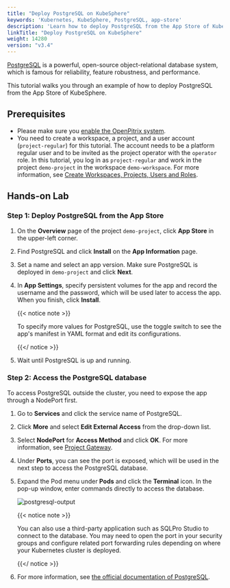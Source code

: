 ```yaml
---
title: "Deploy PostgreSQL on KubeSphere"
keywords: 'Kubernetes, KubeSphere, PostgreSQL, app-store'
description: 'Learn how to deploy PostgreSQL from the App Store of KubeSphere and access its service.'
linkTitle: "Deploy PostgreSQL on KubeSphere"
weight: 14280
version: "v3.4"
---
```


[PostgreSQL](https://www.postgresql.org/) is a powerful, open-source object-relational database system, which is famous for reliability, feature robustness, and performance.

This tutorial walks you through an example of how to deploy PostgreSQL from the App Store of KubeSphere.

## Prerequisites

- Please make sure you [enable the OpenPitrix system](../../../pluggable-components/app-store/).
- You need to create a workspace, a project, and a user account (`project-regular`) for this tutorial. The account needs to be a platform regular user and to be invited as the project operator with the `operator` role. In this tutorial, you log in as `project-regular` and work in the project `demo-project` in the workspace `demo-workspace`. For more information, see [Create Workspaces, Projects, Users and Roles](../../../quick-start/create-workspace-and-project/).

## Hands-on Lab

### Step 1: Deploy PostgreSQL from the App Store

1. On the **Overview** page of the project `demo-project`, click **App Store** in the upper-left corner.

2. Find PostgreSQL and click **Install** on the **App Information** page.

3. Set a name and select an app version. Make sure PostgreSQL is deployed in `demo-project` and click **Next**.

4. In **App Settings**, specify persistent volumes for the app and record the username and the password, which will be used later to access the app. When you finish, click **Install**.

   {{< notice note >}} 

   To specify more values for PostgreSQL, use the toggle switch to see the app's manifest in YAML format and edit its configurations.

   {{</ notice >}} 

5. Wait until PostgreSQL is up and running.

### Step 2: Access the PostgreSQL database

To access PostgreSQL outside the cluster, you need to expose the app through a NodePort first.

1. Go to **Services** and click the service name of PostgreSQL.

2. Click **More** and select **Edit External Access** from the drop-down list.

3. Select **NodePort** for **Access Method** and click **OK**. For more information, see [Project Gateway](../../../project-administration/project-gateway/).

4. Under **Ports**, you can see the port is exposed, which will be used in the next step to access the PostgreSQL database.

5. Expand the Pod menu under **Pods** and click the **Terminal** icon. In the pop-up window, enter commands directly to access the database.

   ![postgresql-output](/images/docs/v3.x/appstore/built-in-apps/postgresql-app/postgresql-output.png)

   {{< notice note >}}

   You can also use a third-party application such as SQLPro Studio to connect to the database. You may need to open the port in your security groups and configure related port forwarding rules depending on where your Kubernetes cluster is deployed.

   {{</ notice >}} 

6. For more information, see [the official documentation of PostgreSQL](https://www.postgresql.org/docs/).